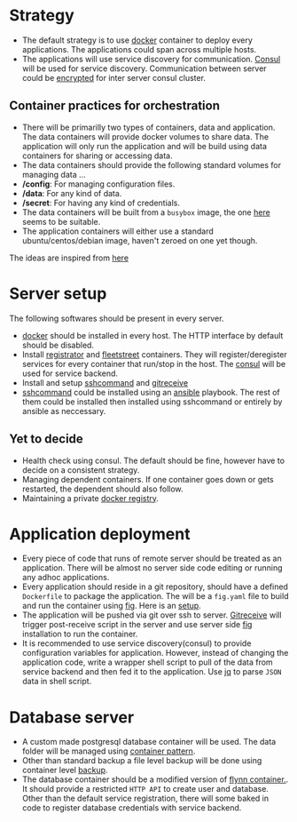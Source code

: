 # Strategy
* The default strategy is to use [docker](http://docker.io) container to deploy
  every applications. The applications could span across multiple hosts. 
* The applications will use service discovery for communication.
  [Consul](http://consul.io) will be used for service discovery. Communication
  between server could be
  [encrypted](http://www.consul.io/docs/agent/encryption.html) for inter server
  consul cluster.

## Container practices for orchestration
* There will be primarilly two types of containers, data and application. The
  data containers will provide docker volumes to share data. The application
  will only run the application and will be build using data containers for
  sharing or accessing data.
* The data containers should provide the following standard volumes for
  managing data ...
 * __/config__: For managing configuration files.
 * __/data__: For any kind of data.
 * __/secret__: For having any kind of credentials.
* The data containers will be built from a ```busybox``` image, the one
  [here](https://registry.hub.docker.com/u/progrium/busybox://registry.hub.docker.com/u/progrium/busybox/)
  seems to be suitable.
* The application containers will either use a standard ubuntu/centos/debian
  image, haven't zeroed on one yet though.

The ideas are inspired from [here](https://github.com/radial/docss://github.com/radial/docs)



# Server setup
The following softwares should be present in every server.

* [docker](docker.io) should be installed in every host. The HTTP interface by default should be disabled.
* Install [registrator](https://github.com/progrium/registrator) and
  [fleetstreet](https://github.com/binocarlos/fleetstreet) containers. They
  will register/deregister services for every container that run/stop in the
  host. The [consul](http://consul.io) will be used for service backend.
* Install and setup [sshcommand](https://github.com/progrium/sshcommand) and
  [gitreceive](https://github.com/progrium/gitreceive)
* [sshcommand](https://github.com/progrium/sshcommand) could be installed using
  an [ansible](http://www.ansible.com/home) playbook. The rest of them could be
  installed then installed using sshcommand or entirely by ansible as
  neccessary.

## Yet to decide
* Health check using consul. The default should be fine, however have to decide
  on a consistent strategy.
* Managing dependent containers. If one container goes down or gets restarted,
  the dependent should also follow.
* Maintaining a private [docker registry](https://github.com/docker/docker-registry).

# Application deployment
* Every piece of code that runs of remote server should be treated as an
  application. There will be almost no server side code editing or running any
  adhoc applications.
* Every application should reside in a git repository, should have a defined
  ```Dockerfile``` to package the application.  The will be a ```fig.yaml```
  file to build and run the container using
  [fig](http://www.fig.sh/index.html). Here is an
  [setup](http://blog.docker.com/2014/08/orchestrating-docker-containers-in-production-using-fig/).
* The application will be pushed via git over ssh to server.
  [Gitreceive](https://github.com/progrium/gitreceive) will trigger
  post-receive script in the server and use server side
  [fig](http://www.fig.sh/index.html) installation to run the container.
* It is recommended to use service discovery(consul) to provide configuration
  variables for application. However, instead of changing the application code,
  write a wrapper shell script to pull of the data from service backend and
  then fed it to the application. Use [jq](http://stedolan.github.io/jq/) to
  parse ```JSON``` data in shell script.

# Database server
* A custom made postgresql database container will be used. The data folder
  will be managed using [container
  pattern](https://docs.docker.com/userguide/dockervolumes/). 
* Other than standard backup a file level backup will be done using container
  level
  [backup](https://docs.docker.com/userguide/dockervolumes/#backup-restore-or-migrate-data-volumes).
* The database container should be a modified version of [flynn
  container.](https://github.com/flynn/flynn/tree/master/appliance/postgresql).
  It should provide a restricted ```HTTP API``` to create user and database.
  Other than the default service registration, there will some baked in code to
  register database credentials with service backend.
